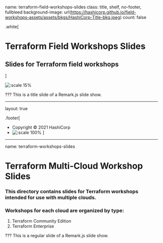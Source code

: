 name: terraform-field-workshops-slides
class: title, shelf, no-footer, fullbleed
background-image: url(https://hashicorp.github.io/field-workshops-assets/assets/bkgs/HashiCorp-Title-bkg.jpeg)
count: false

.white[
# Terraform Field Workshops Slides
## Slides for Terraform field workshops
]

![:scale 15%](https://hashicorp.github.io/field-workshops-assets/assets/logos/logo_terraform.png)

???
This is a title slide of a Remark.js slide show.

---
layout: true

.footer[
- Copyright © 2021 HashiCorp
- ![:scale 100%](https://hashicorp.github.io/field-workshops-assets/assets/logos/HashiCorp_Icon_Black.svg)
]

---
name: terraform-workshops-slides
# Terraform Multi-Cloud Workshop Slides
### This directory contains slides for Terraform workshops intended for use with multiple clouds.
### Workshops for each cloud are organized by type:
  1. Terraform Community Edition
  1. Terraform Enterprise

???
This is a regular slide of a Remark.js slide show.
